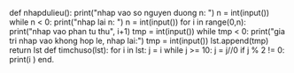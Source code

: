 def nhapdulieu():
    print("nhap vao so nguyen duong n: ")
    n = int(input())
    while n < 0:
        print("nhap lai n: ")
        n = int(input())
    for i in range(0,n):
        print("nhap vao phan tu thu", i+1)
        tmp = int(input())
        while tmp < 0:
            print("gia tri nhap vao khong hop le, nhap lai:")
            tmp = int(input())
        lst.append(tmp)
    return lst 
def timchuso(lst):
    for i in lst:
        j = i
        while j >= 10:
            j = j//0
        if j % 2 != 0:
            print(i )
       end.
